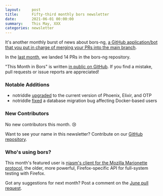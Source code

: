 ```yaml
---
layout:     post
title:      Fifty-third monthly bors newsletter
date:       2021-06-01 00:00:00
summary:    This May, XXX
categories: newsletter
---
```


It's another monthly burst of news about bors-ng, [a GitHub application/bot that you put in charge of merging your PRs into the main branch](https://www.fluvio.io/blog/2021/05/bors-confident-merges/).

In the [last month](https://github.com/bors-ng/bors-ng/pulls?q=is%3Apr+is%3Amerged+closed%3A2021-05-01..2021-05-31),
we landed 14 PRs in the bors-ng repository.

"This Month in Bors" is written [in public on GitHub][GitHub for TMiB].
If you find a mistake, pull requests or issue reports are appreciated!

[GitHub for TMiB]: https://github.com/bors-ng/bors-ng.github.io


### Notable Additions

* notriddle [upgraded](https://github.com/bors-ng/bors-ng/pull/1185) to the current version of Phoenix, Elixir, and OTP
* notriddle [fixed](https://github.com/bors-ng/bors-ng/pull/1253) a database migration bug affecting Docker-based users


### New Contributors

No new contributors this month. 😢

Want to see your name in this newsletter? Contribute on our [GitHub repository](https://github.com/bors-ng/bors-ng).


### Who's using bors?

This month's featured user is [njasm's client for the Mozilla Marionette protocol](https://github.com/njasm/marionette_client), the older, more powerful, Firefox-specific API for full-system testing with Firefox.

Got any suggestions for next month?
Post a comment on the [June pull request](https://github.com/bors-ng/bors-ng.github.io/pull/142).
